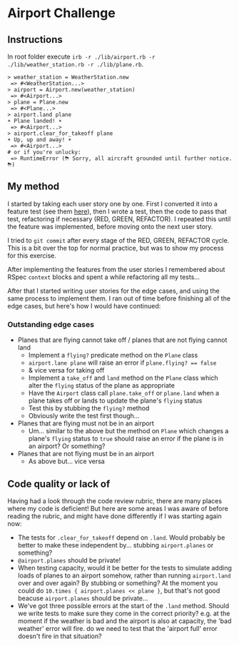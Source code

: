 # Airport Challenge

## Instructions

In root folder execute `irb -r ./lib/airport.rb -r ./lib/weather_station.rb -r ./lib/plane.rb`.

```
> weather_station = WeatherStation.new
 => #<WeatherStation...>
> airport = Airport.new(weather_station)
 => #<Airport...>
> plane = Plane.new
 => #<Plane...>
> airport.land plane
☀️ Plane landed! ☀️
 => #<Airport...>
> airport.clear_for_takeoff plane
☀️ Up, up and away! ☀️
 => #<Airport...>
# or if you're unlucky:
 => RuntimeError (⛈ Sorry, all aircraft grounded until further notice. ⛈)
```

## My method

I started by taking each user story one by one. First I converted it into a feature test (see them [here](notes.md)), then I wrote a test, then the code to pass that test, refactoring if necessary (RED, GREEN, REFACTOR). I repeated this until the feature was implemented, before moving onto the next user story.

I tried to `git commit` after every stage of the RED, GREEN, REFACTOR cycle. This is a bit over the top for normal practice, but was to show my process for this exercise.

After implementing the features from the user stories I remembered about RSpec `context` blocks and spent a while refactoring all my tests...

After that I started writing user stories for the edge cases, and using the same process to implement them. I ran out of time before finishing all of the edge cases, but here's how I would have continued:

### Outstanding edge cases

- Planes that are flying cannot take off / planes that are not flying cannot land
  - Implement a `flying?` predicate method on the `Plane` class
  - `airport.lane plane` will raise an error if `plane.flying? == false`
  - & vice versa for taking off
  - Implement a `take_off` and `land` method on the `Plane` class which alter the `flying` status of the plane as appropriate
  - Have the `Airport` class call `plane.take_off` or `plane.land` when a plane takes off or lands to update the plane's `flying` status
  - Test this by stubbing the `flying?` method
  - Obviously write the test first though...
- Planes that are flying must not be in an airport
  - Um... similar to the above but the method on `Plane` which changes a plane's `flying` status to `true` should raise an error if the plane is in an airport? Or something?
- Planes that are not flying must be in an airport
  - As above but... vice versa

## Code quality or lack of

Having had a look through the code review rubric, there are many places where my code is deficient! But here are some areas I was aware of before reading the rubric, and might have done differently if I was starting again now:

- The tests for `.clear_for_takeoff` depend on `.land`. Would probably be better to  make these independent by... stubbing `airport.planes` or something?
- `@airport.planes` should be private! 
- When testing capacity, would it be better for the tests to simulate adding loads of planes to an airport somehow, rather than running `airport.land` over and over again? By stubbing or something? At the moment you could do `10.times { airport.planes << plane }`, but that's not good beacuse `airport.planes` should be private...
- We've got three possible errors at the start of the `.land` method. Should we write tests to make sure they come in the correct priority? e.g. at the moment if the weather is bad and the airport is also at capacity, the 'bad weather' error will fire. do we need to test that the 'airport full' error doesn't fire in that situation?
